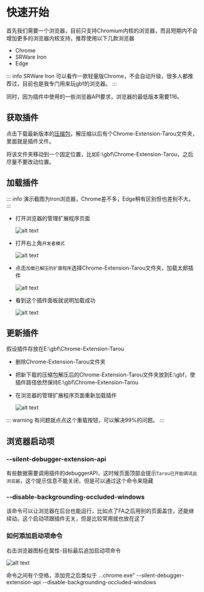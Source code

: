 # 快速开始

首先我们需要一个浏览器，目前只支持Chromium内核的浏览器，而且短期内不会增加更多的浏览器内核支持，推荐使用以下几款浏览器

- Chrome
- SRWare Iron
- Edge

::: info
SRWare Iron 可以看作一款轻量版Chrome，不会自动升级，很多人都推荐过，目前也是我专门用来玩gbf的浏览器。
:::

同时，因为插件中使用的一些浏览器API要求，浏览器的最低版本需要116。

## 获取插件

点击下载最新版本的[压缩包](https://github.com/Waaatanuki/Chrome-Extension-Tarou/releases/download/3.2.6/Chrome-Extension-Tarou.v3.2.6.zip)，解压缩以后有个Chrome-Extension-Tarou文件夹，里面就是插件文件。

将该文件夹移动到一个固定位置，比如E:\gbf\Chrome-Extension-Tarou，之后尽量不要改动位置。

## 加载插件

::: info
演示截图为Iron浏览器，Chrome差不多，Edge稍有区别但也差别不大。
:::

- 打开浏览器的管理扩展程序页面

  ![alt text](/assets/img/start-img1.png)

- 打开右上角`开发者模式`

  ![alt text](/assets/img/start-img2.png)

- 点击`加载已解压的扩展程序`选择Chrome-Extension-Tarou文件夹，加载太郎插件

  ![alt text](/assets/img/start-img3.png)

- 看到这个插件面板就说明加载成功

  ![alt text](/assets/img/start-img4.png)

## 更新插件

假设插件存放在E:\gbf\Chrome-Extension-Tarou

- 删除Chrome-Extension-Tarou文件夹
- 把新下载的压缩包解压后的Chrome-Extension-Tarou文件夹放到E:\gbf，使插件路径依然保持E:\gbf\Chrome-Extension-Tarou
- 在浏览器的管理扩展程序页面重新加载插件<Badge type="danger" text="重要" />

  ![alt text](/assets/img/start-img5.png)

::: warning
有问题就点点这个重载按钮，可以解决99%的问题。
:::

## 浏览器启动项

### --silent-debugger-extension-api

有些数据需要调用插件的debuggerAPI，这时候页面顶部会提示`Tarou已开始调试此浏览器`，这个提示信息不能关闭，但是可以通过这个命令来隐藏

### --disable-backgrounding-occluded-windows

该命令可以让浏览器在后台也能运行，比如点了FA之后用别的页面盖住，还能继续动。这个启动项跟插件无关，但是比较常用就也放在这了

### 如何添加启动项命令

右击浏览器图标在属性-目标最后追加启动项命令

![alt text](/assets/img/start-img6.png)

命令之间有个空格，添加完之后类似于 ...chrome.exe" --silent-debugger-extension-api --disable-backgrounding-occluded-windows
